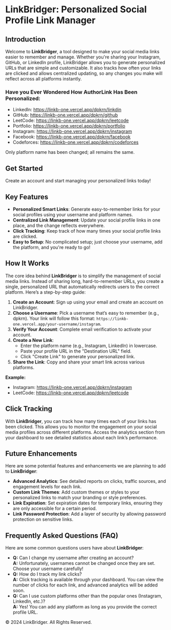 <!DOCTYPE html>
<html lang="en">
<head>
    <meta charset="UTF-8">
    <meta name="viewport" content="width=device-width, initial-scale=1.0">
    <title>LinkBridger - Personalized Social Profile Link Manager</title>
</head>
<body>

<h1>LinkBridger: Personalized Social Profile Link Manager</h1>

<h2>Introduction</h2>
<p>
    Welcome to <strong>LinkBridger</strong>, a tool designed to make your social media links easier to remember and manage. Whether you're sharing your Instagram, GitHub, or LinkedIn profile, LinkBridger allows you to generate personalized URLs that are simple and customizable. It also tracks how often your links are clicked and allows centralized updating, so any changes you make will reflect across all platforms instantly.
</p>

<h3>Have you Ever Wondered How AuthorLink Has Been Personalized:</h3>
<ul>
    <li>LinkedIn: <a href="https://linkb-one.vercel.app/dpkrn/linkdin" target="_blank">https://linkb-one.vercel.app/dpkrn/linkdin</a></li>
    <li>GitHub: <a href="https://linkb-one.vercel.app/dpkrn/github" target="_blank">https://linkb-one.vercel.app/dpkrn/github</a></li>
    <li>LeetCode: <a href="https://linkb-one.vercel.app/dpkrn/leetcode" target="_blank">https://linkb-one.vercel.app/dpkrn/leetcode</a></li>
    <li>Portfolio: <a href="https://linkb-one.vercel.app/dpkrn/portfolio" target="_blank">https://linkb-one.vercel.app/dpkrn/portfolio</a></li>
    <li>Instagram: <a href="https://linkb-one.vercel.app/dpkrn/instagram" target="_blank">https://linkb-one.vercel.app/dpkrn/instagram</a></li>
    <li>Facebook: <a href="https://linkb-one.vercel.app/dpkrn/facebook" target="_blank">https://linkb-one.vercel.app/dpkrn/facebook</a></li>
    <li>Codeforces: <a href="https://linkb-one.vercel.app/dpkrn/codeforces" target="_blank">https://linkb-one.vercel.app/dpkrn/codeforces</a></li>
</ul>
<p>Only platform name has been changed; all remains the same.</p>

<h2>Get Started</h2>
<p>Create an account and start managing your personalized links today!</p>

<h2>Key Features</h2>
<ul>
    <li><strong>Personalized Smart Links</strong>: Generate easy-to-remember links for your social profiles using your username and platform names.</li>
    <li><strong>Centralized Link Management</strong>: Update your social profile links in one place, and the change reflects everywhere.</li>
    <li><strong>Click Tracking</strong>: Keep track of how many times your social profile links are clicked.</li>
    <li><strong>Easy to Setup</strong>: No complicated setup; just choose your username, add the platform, and you're ready to go!</li>
</ul>

<h2>How It Works</h2>
<p>The core idea behind <strong>LinkBridger</strong> is to simplify the management of social media links. Instead of sharing long, hard-to-remember URLs, you create a single, personalized URL that automatically redirects users to the correct platform. Here’s a step-by-step guide:</p>

<ol>
    <li><strong>Create an Account</strong>: Sign up using your email and create an account on LinkBridger.</li>
    <li><strong>Choose a Username</strong>: Pick a username that’s easy to remember (e.g., dpkrn). Your link will follow this format: <code>https://linkb-one.vercel.app/your-username/instagram</code>.</li>
    <li><strong>Verify Your Account</strong>: Complete email verification to activate your account.</li>
    <li><strong>Create a New Link</strong>:
        <ul>
            <li>Enter the platform name (e.g., Instagram, LinkedIn) in lowercase.</li>
            <li>Paste your profile URL in the "Destination URL" field.</li>
            <li>Click "Create Link" to generate your personalized link.</li>
        </ul>
    </li>
    <li><strong>Share the Link</strong>: Copy and share your smart link across various platforms.</li>
</ol>

<p><strong>Example:</strong></p>
<ul>
    <li>Instagram: <a href="https://linkb-one.vercel.app/dpkrn/instagram" target="_blank">https://linkb-one.vercel.app/dpkrn/instagram</a></li>
    <li>LeetCode: <a href="https://linkb-one.vercel.app/dpkrn/leetcode" target="_blank">https://linkb-one.vercel.app/dpkrn/leetcode</a></li>
</ul>

<h2>Click Tracking</h2>
<p>
    With <strong>LinkBridger</strong>, you can track how many times each of your links has been clicked. This allows you to monitor the engagement on your social media profiles across different platforms. Access the analytics section from your dashboard to see detailed statistics about each link’s performance.
</p>

<h2>Future Enhancements</h2>
<p>Here are some potential features and enhancements we are planning to add to <strong>LinkBridger</strong>:</p>

<ul>
    <li><strong>Advanced Analytics</strong>: See detailed reports on clicks, traffic sources, and engagement levels for each link.</li>
    <li><strong>Custom Link Themes</strong>: Add custom themes or styles to your personalized links to match your branding or style preferences.</li>
    <li><strong>Link Expiration</strong>: Set expiration dates for temporary links, ensuring they are only accessible for a certain period.</li>
    <li><strong>Link Password Protection</strong>: Add a layer of security by allowing password protection on sensitive links.</li>
</ul>

<h2>Frequently Asked Questions (FAQ)</h2>
<p>Here are some common questions users have about <strong>LinkBridger</strong>:</p>

<ul>
    <li><strong>Q:</strong> Can I change my username after creating an account?<br>
        <strong>A:</strong> Unfortunately, usernames cannot be changed once they are set. Choose your username carefully!
    </li>
    <li><strong>Q:</strong> How do I track my link clicks?<br>
        <strong>A:</strong> Click tracking is available through your dashboard. You can view the number of clicks for each link, and advanced analytics will be added soon.
    </li>
    <li><strong>Q:</strong> Can I use custom platforms other than the popular ones (Instagram, LinkedIn, etc.)?<br>
        <strong>A:</strong> Yes! You can add any platform as long as you provide the correct profile URL.
    </li>
</ul>

<p>&copy; 2024 LinkBridger. All Rights Reserved.</p>

</body>
</html>
